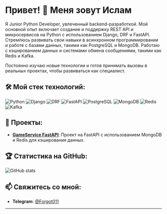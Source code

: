 # Привет! 👋 Меня зовут **Ислам**

Я Junior Python Developer, увлеченный backend-разработкой. Мой основной опыт включает создание и поддержку REST API и микросервисов на Python с использованием Django, DRF и FastAPI. Стремлюсь развивать свои навыки в асинхронном программировании и работе с базами данных, такими как PostgreSQL и MongoDB. Работаю с кэшированием данных и системами обмена сообщениями, такими как Redis и Kafka.

Постоянно изучаю новые технологии и готов принимать вызовы в реальных проектах, чтобы развиваться как специалист.
## 🛠 Мой стек технологий:

![Python](https://img.shields.io/badge/Python-3.x-3776AB?style=for-the-badge&logo=python&logoColor=white)
![Django](https://img.shields.io/badge/Django-3.x-092E20?style=for-the-badge&logo=django&logoColor=white)
![DRF](https://img.shields.io/badge/DRF-3.x-red?style=for-the-badge&logo=django)
![FastAPI](https://img.shields.io/badge/FastAPI-0.95-009688?style=for-the-badge&logo=fastapi)
![PostgreSQL](https://img.shields.io/badge/PostgreSQL-13-blue?style=for-the-badge&logo=postgresql&logoColor=white)
![MongoDB](https://img.shields.io/badge/MongoDB-4.x-green?style=for-the-badge&logo=mongodb&logoColor=white)
![Redis](https://img.shields.io/badge/Redis-6.x-red?style=for-the-badge&logo=redis&logoColor=white)
![Kafka](https://img.shields.io/badge/Apache%20Kafka-2.8-black?style=for-the-badge&logo=apachekafka&logoColor=white)

## 🚀 Проекты:

- **[GameService FastAPI](https://github.com/Forgot-0/clone_steam)**: Проект на FastAPI с использованием MongoDB и Redis для кэширования данных.
  
## 🏆 Статистика на GitHub:
![GitHub stats](https://github-readme-stats.vercel.app/api?username=Forgot-0&show_icons=true&theme=radical)

## 📫 Свяжитесь со мной:

- **Telegram**: [@Forgot011](https://t.me/Forgot011)
---
